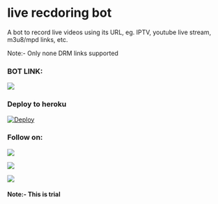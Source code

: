 # live recdoring bot
A bot to record live videos using its URL, eg. IPTV, youtube live stream, m3u8/mpd links, etc.

Note:- Only none DRM links supported

### BOT LINK:
<a href="https://t.me/JV_LiveRecBot"><img src="https://img.shields.io/badge/Telegram-Bot-blue.svg?logo=telegram"></a>

### Deploy to heroku

[![Deploy](https://www.herokucdn.com/deploy/button.svg)](https://dashboard.heroku.com/new?template=https://github.com/Jigarvarma2005/Live-Recording-Bot)

### Follow on:
<p align="left">
<a href="https://github.com/Jigarvarma2005"><img src="https://img.shields.io/badge/GitHub-Follow%20on%20GitHub-inactive.svg?logo=github"></a>
</p>
<p align="left">
<a href="https://twitter.com/Jigarvarma2005"><img src="https://img.shields.io/badge/Twitter-Follow%20on%20Twitter-informational.svg?logo=twitter"></a>
</p>
<p align="left">
<a href="https://instagram.com/Jigarvarma2005"><img src="https://img.shields.io/badge/Instagram-Follow%20on%20Instagram-important.svg?logo=instagram"></a>
</p>

#### Note:- This is trial